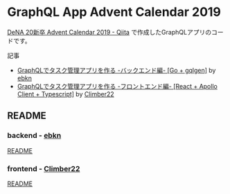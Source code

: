 # GraphQL App Advent Calendar 2019

[DeNA 20新卒 Advent Calendar 2019 - Qiita](https://qiita.com/advent-calendar/2019/dena-20-shinsostu) で作成したGraphQLアプリのコードです。

記事
- [GraphQLでタスク管理アプリを作る -バックエンド編- [Go + gqlgen]](https://qiita.com/ebkn/items/0b30bdbf0dae5df73d2e) by [ebkn](https://github.com/ebkn)
- [GraphQLでタスク管理アプリを作る -フロントエンド編- [React + Apollo Client + Typescript]](https://qiita.com/Climber22/items/4269ad07350aae257328) by [Climber22](https://github.com/Climber22)

## README

### backend - [ebkn](https://github.com/ebkn)
[README](https://github.com/ebkn/graphql-app-advent-calendar-2019/blob/master/backend/README.md)

### frontend - [Climber22](https://github.com/Climber22)
[README](https://github.com/ebkn/graphql-app-advent-calendar-2019/blob/master/frontend/README.md)
